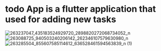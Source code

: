 # todo App is a flutter application that used for adding new tasks
![263237047_435183524929720_2898820272068734052_n](https://user-images.githubusercontent.com/36940678/144836557-0ca863da-5915-49bf-a02f-75c9c9b51a9d.jpg)
![263088725_940503240206142_262346107579630980_n](https://user-images.githubusercontent.com/36940678/144835958-65c5e51f-0979-4933-bf64-5af4a56369eb.jpg)
![263285504_855607585114612_636528461594563839_n (1)](https://user-images.githubusercontent.com/36940678/144835961-dab6bb42-0a6b-487d-8ae8-31f38745e989.jpg)
